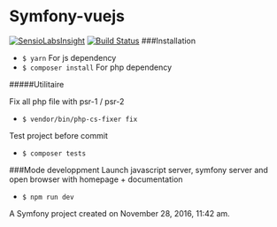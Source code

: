 Symfony-vuejs
=============

[![SensioLabsInsight](https://insight.sensiolabs.com/projects/44969cfe-7012-49ee-b946-57f8f8c9b5d5/big.png)](https://insight.sensiolabs.com/projects/44969cfe-7012-49ee-b946-57f8f8c9b5d5) [![Build Status](https://travis-ci.org/QuentinRillet/symfony-vuejs.svg?branch=master)](https://travis-ci.org/QuentinRillet/symfony-vuejs)
###Installation
* ```$ yarn``` For js dependency
* ```$ composer install``` For php dependency

#####Utilitaire

Fix all php file with psr-1 / psr-2 
* ```$ vendor/bin/php-cs-fixer fix```

Test project before commit
* ```$ composer tests```


###Mode developpment
Launch javascript server, symfony server and open browser with homepage + documentation
* ```$ npm run dev```



A Symfony project created on November 28, 2016, 11:42 am.
